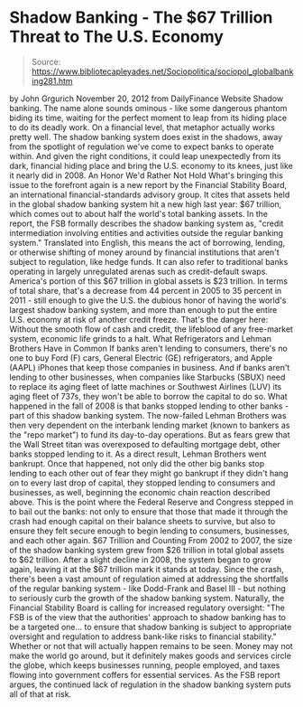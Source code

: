 # Shadow Banking - The $67 Trillion Threat to The U.S. Economy

> Source: https://www.bibliotecapleyades.net/Sociopolitica/sociopol_globalbanking281.htm

by John Grgurich
November 20, 2012
from
DailyFinance Website
Shadow banking. The name alone sounds ominous - like some dangerous phantom biding its time, waiting for the perfect moment
to leap from its hiding place to do its deadly work.
On a financial level, that metaphor actually works pretty well.
The shadow banking system does exist in the shadows, away from the spotlight
of regulation we've come to expect banks to operate within.
And given the
right conditions, it could leap unexpectedly from its dark, financial hiding
place and bring the U.S. economy to its knees, just like it nearly did in
2008.
An Honor We'd Rather Not
Hold
What's bringing this issue to the forefront again is a new report by the
Financial Stability Board, an international financial-standards advisory
group.
It cites that assets held in the global shadow banking system hit a
new high last year: $67 trillion, which comes out to about half the world's
total banking assets.
In the report, the FSB formally describes the shadow banking system as,
"credit intermediation involving entities and activities outside the regular
banking system."
Translated into English, this means the act of borrowing,
lending, or otherwise shifting of money around by financial institutions
that aren't subject to regulation, like hedge funds.
It can also refer to
traditional banks operating in largely unregulated arenas such as
credit-default swaps.
America's portion of this $67 trillion in global assets is $23 trillion. In
terms of total share, that's a decrease from 44 percent in 2005 to 35
percent in 2011 - still enough to give the U.S. the dubious honor of having
the world's largest shadow banking system, and more than enough to put the
entire U.S. economy at risk of another credit freeze.
That's the danger here: Without the smooth flow of cash and credit, the
lifeblood of any free-market system, economic life grinds to a halt.
What Refrigerators and
Lehman Brothers Have in Common
If banks aren't lending to consumers, there's no one to buy Ford (F)
cars, General Electric (GE)
refrigerators, and Apple (AAPL)
iPhones that keep those companies in business.
And if banks aren't lending
to other businesses, when companies like Starbucks (SBUX)
need to replace its aging fleet of latte machines or Southwest Airlines (LUV)
its aging fleet of 737s, they won't be able to borrow the capital to do so.
What happened in the fall of 2008 is that banks
stopped lending to other banks - part of this shadow banking
system.
The now-failed Lehman Brothers was then very dependent on the
interbank lending market (known to bankers as the "repo market") to fund its
day-to-day operations. But as fears grew that the Wall Street titan was
overexposed to defaulting mortgage debt, other banks stopped lending to it.
As a direct result, Lehman Brothers went bankrupt.
Once that happened, not only did the other big banks stop lending to each
other out of fear they might go bankrupt if they didn't hang on to every
last drop of capital, they stopped lending to consumers and businesses, as
well, beginning the economic chain reaction described above.
This is the point where the Federal Reserve and Congress stepped in to bail
out the banks: not only to ensure that those that made it through the crash
had enough capital on their balance sheets to survive, but also to ensure
they felt secure enough to begin lending to consumers, businesses, and each
other again.
$67 Trillion and
Counting
From 2002 to 2007, the size of the shadow banking system grew from $26
trillion in total global assets to $62 trillion.
After a slight decline in
2008, the system began to grow again, leaving it at the $67 trillion mark it
stands at today.
Since the crash, there's been a vast amount of regulation aimed at
addressing the shortfalls of the regular banking system - like Dodd-Frank
and Basel III - but nothing to seriously curb the growth of the shadow
banking system.
Naturally, the Financial Stability Board is calling for increased regulatory
oversight:
"The FSB is of the view that the authorities' approach to shadow
banking has to be a targeted one... to ensure that shadow banking is
subject to appropriate oversight and regulation to address bank-like risks
to financial stability."
Whether or not that will actually happen remains to
be seen.
Money may not make the world go around, but it definitely makes goods and
services circle the globe, which keeps businesses running, people employed,
and taxes flowing into government coffers for essential services.
As the FSB
report argues, the continued lack of regulation in the shadow banking system
puts all of that at risk.
